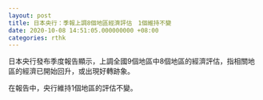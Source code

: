 ```yaml
---
layout: post
title: 日本央行：季報上調8個地區經濟評估　1個維持不變
date: 2020-10-08 14:51:05.000000000 +08:00
categories: rthk
---
```


日本央行發布季度報告顯示，上調全國9個地區中8個地區的經濟評估，指相關地區的經濟已開始回升，或出現好轉跡象。

在報告中，央行維持1個地區的評估不變。
